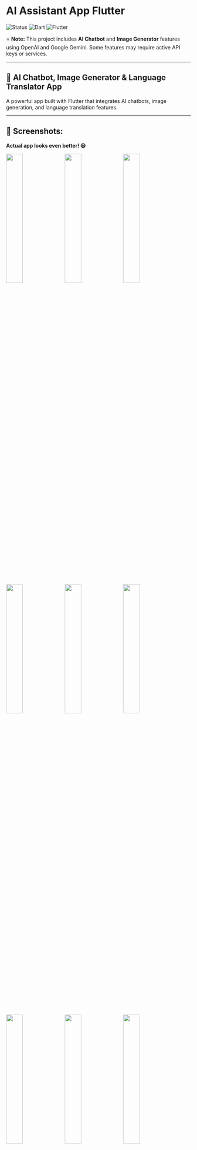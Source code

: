 # AI Assistant App Flutter

![Status](https://img.shields.io/badge/Status-Active-brightgreen)
![Dart](https://img.shields.io/badge/Dart-100%25-brightgreen)
![Flutter](https://img.shields.io/badge/Flutter-Cross%20Platform-blue)

⭐ **Note:** This project includes **AI Chatbot** and **Image Generator** features using OpenAI and Google Gemini. Some features may require active API keys or services.

---

## 📱 AI Chatbot, Image Generator & Language Translator App

A powerful app built with Flutter that integrates AI chatbots, image generation, and language translation features.

---


## 📸 Screenshots:

**Actual app looks even better! 😃**

<kbd>
  <img src="https://github.com/HarshAndroid/ai_assistant/blob/master/sample%20apk/screenshots/1_d.png" width=30% height=30%/>
  <img src="https://github.com/HarshAndroid/ai_assistant/blob/master/sample%20apk/screenshots/2_d.png" width=30% height=30%/>
  <img src="https://github.com/HarshAndroid/ai_assistant/blob/master/sample%20apk/screenshots/3_d.png" width=30% height=30%/>
  <img src="https://github.com/HarshAndroid/ai_assistant/blob/master/sample%20apk/screenshots/4_d.png" width=30% height=30%/>
  <img src="https://github.com/HarshAndroid/ai_assistant/blob/master/sample%20apk/screenshots/5_l.png" width=30% height=30%/>
  <img src="https://github.com/HarshAndroid/ai_assistant/blob/master/sample%20apk/screenshots/5_d.png" width=30% height=30%/>
  <img src="https://github.com/HarshAndroid/ai_assistant/blob/master/sample%20apk/screenshots/6_d.png" width=30% height=30%/>
  <img src="https://github.com/HarshAndroid/ai_assistant/blob/master/sample%20apk/screenshots/7_d.png" width=30% height=30%/>
  <img src="https://github.com/HarshAndroid/ai_assistant/blob/master/sample%20apk/screenshots/8_d.png" width=30% height=30%/>
</kbd>

---

## ✨ Features:

- AI Chatbot with **GPT** and **Google Gemini AI**.
- **Facebook Ads** Integration (for sample purposes).
- AI Image Generator with **GPT** and **Lexica Image Search**.
- AI Multi-Language Translator using **GPT** and **Google Translator**.
- Custom Light/Dark Mode.
- Onboarding/Introduction Screens.
- Animations (Text Animation, Lottie, Fading, etc.).
- Modern UI with New Material Widgets.
- Cloud Integration for App Write.
- **And much more...**

---


